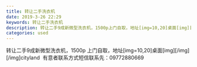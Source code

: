 ```yaml
---
title: 转让二手洗衣机
date: 2019-3-26 22:29
keywords: 转让二手洗衣机
description: 转让二手9成新微型洗衣机，1500p上门自取，地址[img=10,20]桌面[img][/img][/img]cityland  有意者联系方式短信联系先：09772880669
categories: used
---
```

<td class="t_f" id="postmessage_3315777">

转让二手9成新微型洗衣机，1500p 上门自取，地址[img=10,20]桌面[img][/img][/img]cityland  有意者联系方式短信联系先：09772880669</td>
